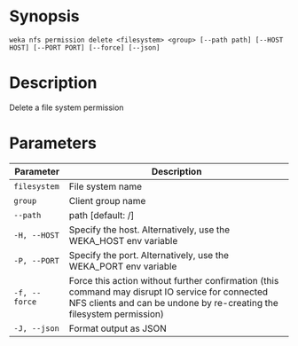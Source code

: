 # Synopsis

```weka nfs permission delete <filesystem> <group> [--path path] [--HOST HOST] [--PORT PORT] [--force] [--json]```

# Description

Delete a file system permission

# Parameters

| Parameter | Description |
| --------- | ----------- |
| `filesystem` | File system name |
| `group` | Client group name |
| `--path` | path [default: /] |
| `-H, --HOST` | Specify the host. Alternatively, use the WEKA_HOST env variable |
| `-P, --PORT` | Specify the port. Alternatively, use the WEKA_PORT env variable |
| `-f, --force` | Force this action without further confirmation (this command may disrupt IO service for connected NFS clients and can be undone by re-creating the filesystem permission) |
| `-J, --json` | Format output as JSON |
